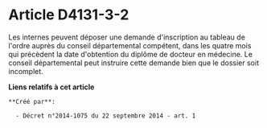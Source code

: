 # Article D4131-3-2

Les internes peuvent déposer une demande d'inscription au tableau de l'ordre auprès du conseil départemental compétent, dans
les quatre mois qui précèdent la date d'obtention du diplôme de docteur en médecine. Le conseil départemental peut instruire
cette demande bien que le dossier soit incomplet.

**Liens relatifs à cet article**

	**Créé par**:

	  - Décret n°2014-1075 du 22 septembre 2014 - art. 1
